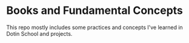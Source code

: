 # Books and Fundamental Concepts 

This repo mostly includes some practices and concepts I've learned in Dotin School and projects.
